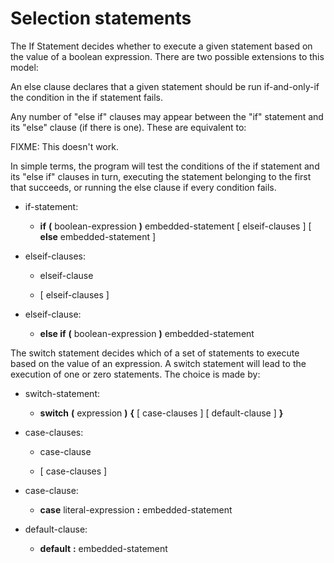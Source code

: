 

Selection statements
====================

The If Statement decides whether to execute a given statement based on the value of a boolean expression. There are two possible extensions to this model:

An else clause declares that a given statement should be run if-and-only-if the condition in the if statement fails.

Any number of "else if" clauses may appear between the "if" statement and its "else" clause (if there is one). These are equivalent to:

FIXME: This doesn't work.

In simple terms, the program will test the conditions of the if statement and its "else if" clauses in turn, executing the statement belonging to the first that succeeds, or running the else clause if every condition fails.

-   if-statement:

    -   **if** **(** boolean-expression **)** embedded-statement [ elseif-clauses ] [ **else** embedded-statement ]


-   elseif-clauses:

    -   elseif-clause

    -   [ elseif-clauses ]

-   elseif-clause:

    -   **else if** **(** boolean-expression **)** embedded-statement

The switch statement decides which of a set of statements to execute based on the value of an expression. A switch statement will lead to the execution of one or zero statements. The choice is made by:

-   switch-statement:

    -   **switch** **(** expression **)** **{** [ case-clauses ] [ default-clause ] **}**

-   case-clauses:

    -   case-clause

    -   [ case-clauses ]

-   case-clause:

    -   **case** literal-expression **:** embedded-statement

-   default-clause:

    -   **default** **:** embedded-statement
